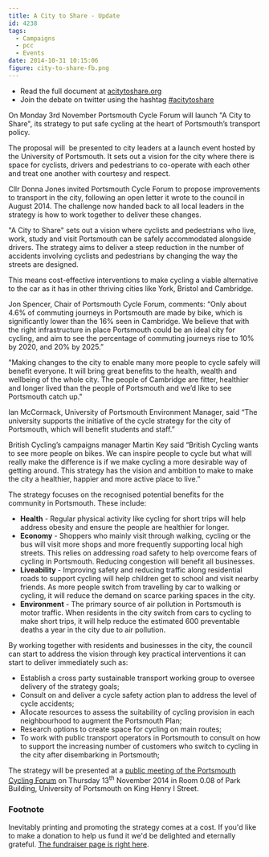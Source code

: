 ```yaml
---
title: A City to Share - Update
id: 4238
tags:
  - Campaigns
  - pcc
  - Events
date: 2014-10-31 10:15:06
figure: city-to-share-fb.png
---
```


* Read the full document at [acitytoshare.org](http://acitytoshare.org "A City to Share")
* Join the debate on twitter using the hashtag [#acitytoshare](https://twitter.com/hashtag/acitytoshare "Join the debate on twitter")

On Monday 3rd November Portsmouth Cycle Forum will launch "A City to Share", its strategy to put safe cycling at the heart of Portsmouth’s transport policy.

The proposal will  be presented to city leaders at a launch event hosted by the University of Portsmouth. It sets out a vision for the city where there is space for cyclists, drivers and pedestrians to co-operate with each other and treat one another with courtesy and respect.

Cllr Donna Jones invited Portsmouth Cycle Forum to propose improvements to transport in the city, following an open letter it wrote to the council in August 2014\. The challenge now handed back to all local leaders in the strategy is how to work together to deliver these changes.

"A City to Share" sets out a vision where cyclists and pedestrians who live, work, study and visit Portsmouth can be safely accommodated alongside drivers. The strategy aims to deliver a steep reduction in the number of accidents involving cyclists and pedestrians by changing the way the streets are designed.

This means cost-effective interventions to make cycling a viable alternative to the car as it has in other thriving cities like York, Bristol and Cambridge.

Jon Spencer, Chair of Portsmouth Cycle Forum, comments: “Only about 4.6% of commuting journeys in Portsmouth are made by bike, which is significantly lower than the 16% seen in Cambridge. We believe that with the right infrastructure in place Portsmouth could be an ideal city for cycling, and aim to see the percentage of commuting journeys rise to 10% by 2020, and 20% by 2025.”

"Making changes to the city to enable many more people to cycle safely will benefit everyone. It will bring great benefits to the health, wealth and wellbeing of the whole city. The people of Cambridge are fitter, healthier and longer lived than the people of Portsmouth and we’d like to see Portsmouth catch up."

Ian McCormack, University of Portsmouth Environment Manager, said “The university supports the initiative of the cycle strategy for the city of Portsmouth, which will benefit students and staff.”

British Cycling’s campaigns manager Martin Key said “British Cycling wants to see more people on bikes. We can inspire people to cycle but what will really make the difference is if we make cycling a more desirable way of getting around. This strategy has the vision and ambition to make to make the city a healthier, happier and more active place to live.”

The strategy focuses on the recognised potential benefits for the community in Portsmouth. These include:

* **Health** - Regular physical activity like cycling for short trips will help address obesity and ensure the people are healthier for longer.
* **Economy** - Shoppers who mainly visit through walking, cycling or the bus will visit more shops and more frequently supporting local high streets. This relies on addressing road safety to help overcome fears of cycling in Portsmouth. Reducing congestion will benefit all businesses.
* **Liveability** - Improving safety and reducing traffic along residential roads to support cycling will help children get to school and visit nearby friends. As more people switch from travelling by car to walking or cycling, it will reduce the demand on scarce parking spaces in the city.
* **Environment** - The primary source of air pollution in Portsmouth is motor traffic. When residents in the city switch from cars to cycling to make short trips, it will help reduce the estimated 600 preventable deaths a year in the city due to air pollution.

By working together with residents and businesses in the city, the council can start to address the vision through key practical interventions it can start to deliver immediately such as:

* Establish a cross party sustainable transport working group to oversee delivery of the strategy goals;
* Consult on and deliver a cycle safety action plan to address the level of cycle accidents;
* Allocate resources to assess the suitability of cycling provision in each neighbourhood to augment the Portsmouth Plan;
* Research options to create space for cycling on main routes;
* To work with public transport operators in Portsmouth to consult on how to support the increasing number of customers who switch to cycling in the city after disembarking in Portsmouth;

The strategy will be presented at a [public meeting of the Portsmouth Cycling Forum](/2014/10/cycle-forum-open-meeting-13-november/) on Thursday 13<sup>th</sup> November 2014 in Room 0.08 of Park Building, University of Portsmouth on King Henry I Street.

### Footnote

Inevitably printing and promoting the strategy comes at a cost. If you'd like to make a donation to help us fund it we'd be delighted and eternally grateful. [The fundraiser page is right here](https://fundrazr.com/campaigns/btOy2/ab/14A9ve "A City to Share - Fundraiser").
